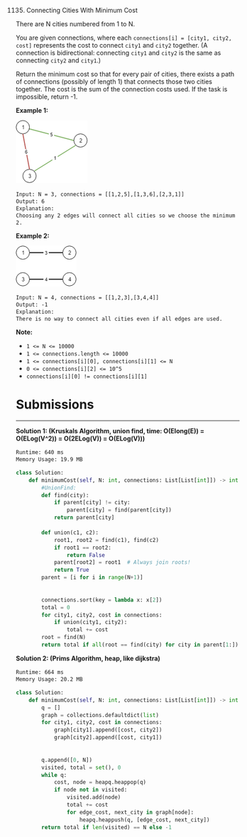1135. Connecting Cities With Minimum Cost

There are N cities numbered from 1 to N.

You are given connections, where each `connections[i] = [city1, city2, cost]` represents the cost to connect `city1` and `city2` together.  (A connection is bidirectional: connecting `city1` and `city2` is the same as connecting `city2` and `city1`.)

Return the minimum cost so that for every pair of cities, there exists a path of connections (possibly of length 1) that connects those two cities together.  The cost is the sum of the connection costs used. If the task is impossible, return -1.

 

**Example 1:**

![1135_1314_ex2.png](img/1135_1314_ex2.png)
```
Input: N = 3, connections = [[1,2,5],[1,3,6],[2,3,1]]
Output: 6
Explanation: 
Choosing any 2 edges will connect all cities so we choose the minimum 2.
```

**Example 2:**

![1135_1314_ex1.png](img/1135_1314_ex1.png)
```
Input: N = 4, connections = [[1,2,3],[3,4,4]]
Output: -1
Explanation: 
There is no way to connect all cities even if all edges are used.
```

**Note:**

* `1 <= N <= 10000`
* `1 <= connections.length <= 10000`
* `1 <= connections[i][0], connections[i][1] <= N`
* `0 <= connections[i][2] <= 10^5`
* `connections[i][0] != connections[i][1]`

# Submissions
---
**Solution 1: (Kruskals Algorithm, union find, time: O(Elong(E)) = O(ELog(V^2)) = O(2ELog(V)) = O(ELog(V)))**
```
Runtime: 640 ms
Memory Usage: 19.9 MB
```
```python
class Solution:
    def minimumCost(self, N: int, connections: List[List[int]]) -> int:
        #UnionFind:
        def find(city):
            if parent[city] != city:
                parent[city] = find(parent[city])
            return parent[city]

        def union(c1, c2):
            root1, root2 = find(c1), find(c2)
            if root1 == root2:
                return False
            parent[root2] = root1  # Always join roots!
            return True
        parent = [i for i in range(N+1)]


        connections.sort(key = lambda x: x[2])
        total = 0
        for city1, city2, cost in connections:
            if union(city1, city2):
                total += cost
        root = find(N)
        return total if all(root == find(city) for city in parent[1:]) else -1 
```

**Solution 2: (Prims Algorithm, heap, like dijkstra)**
```
Runtime: 664 ms
Memory Usage: 20.2 MB
```
```python
class Solution:
    def minimumCost(self, N: int, connections: List[List[int]]) -> int:
        q = []
        graph = collections.defaultdict(list)
        for city1, city2, cost in connections:
            graph[city1].append([cost, city2])
            graph[city2].append([cost, city1])


        q.append([0, N])
        visited, total = set(), 0
        while q:
            cost, node = heapq.heappop(q)
            if node not in visited:
                visited.add(node)
                total += cost
                for edge_cost, next_city in graph[node]:
                    heapq.heappush(q, [edge_cost, next_city])
        return total if len(visited) == N else -1
```     
